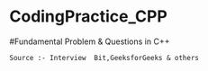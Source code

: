 # CodingPractice_CPP
#Fundamental Problem &amp; Questions in C++
```
Source :- Interview  Bit,GeeksforGeeks & others
```
